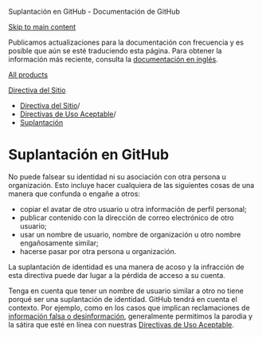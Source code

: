 Suplantación en GitHub - Documentación de GitHub

[Skip to main content](#main-content)

Publicamos actualizaciones para la documentación con frecuencia y es posible que aún se esté traduciendo esta página. Para obtener la información más reciente, consulta la [documentación en inglés](/en).

[All products](/es)

[Directiva del Sitio](/es/site-policy)

* [Directiva del Sitio](/es/site-policy)/
* [Directivas de Uso Aceptable](/es/site-policy/acceptable-use-policies)/
* [Suplantación](/es/site-policy/acceptable-use-policies/github-impersonation)

Suplantación en GitHub
==========

No puede falsear su identidad ni su asociación con otra persona u organización. Esto incluye hacer cualquiera de las siguientes cosas de una manera que confunda o engañe a otros:

* copiar el avatar de otro usuario u otra información de perfil personal;
* publicar contenido con la dirección de correo electrónico de otro usuario;
* usar un nombre de usuario, nombre de organización u otro nombre engañosamente similar;
* hacerse pasar por otra persona u organización.

La suplantación de identidad es una manera de acoso y la infracción de esta directiva puede dar lugar a la pérdida de acceso a su cuenta.

Tenga en cuenta que tener un nombre de usuario similar a otro no tiene porqué ser una suplantación de identidad. GitHub tendrá en cuenta el contexto. Por ejemplo, como en los casos que implican reclamaciones de [información falsa o desinformación](/es/github/site-policy/github-misinformation-and-disinformation), generalmente permitimos la parodia y la sátira que esté en línea con nuestras [Directivas de Uso Aceptable](/es/github/site-policy/github-acceptable-use-policies).
